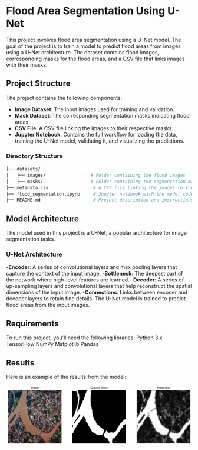 # Flood Area Segmentation Using U-Net

This project involves flood area segmentation using a U-Net model. The goal of the project is to train a model to predict flood areas from images using a U-Net architecture. The dataset contains flood images, corresponding masks for the flood areas, and a CSV file that links images with their masks.

## Project Structure

The project contains the following components:

- **Image Dataset**: The input images used for training and validation.
- **Mask Dataset**: The corresponding segmentation masks indicating flood areas.
- **CSV File**: A CSV file linking the images to their respective masks.
- **Jupyter Notebook**: Contains the full workflow for loading the data, training the U-Net model, validating it, and visualizing the predictions.

### Directory Structure

```bash
├── datasets/
│   ├── images/                 # Folder containing the flood images
│   ├── masks/                  # Folder containing the segmentation masks
├── metadata.csv                 # A CSV file linking the images to their respective masks
├── flood_segmentation.ipynb     # Jupyter notebook with the model code
├── README.md                    # Project description and instructions
```
## Model Architecture
The model used in this project is a U-Net, a popular architecture for image segmentation tasks.
### U-Net Architecture
-**Encoder**: A series of convolutional layers and max pooling layers that capture the context of the input image.
-**Bottleneck**: The deepest part of the network where high-level features are learned.
-**Decoder**: A series of up-sampling layers and convolutional layers that help reconstruct the spatial dimensions of the input image.
-**Connections**: Links between encoder and decoder layers to retain fine details.
The U-Net model is trained to predict flood areas from the input images.

## Requirements
To run this project, you'll need the following libraries:
Python 3.x
TensorFlow
NumPy
Matplotlib
Pandas

## Results

Here is an example of the results from the model:

![Model Results](Dataset/Predicted%20Mask%20BW.png)
